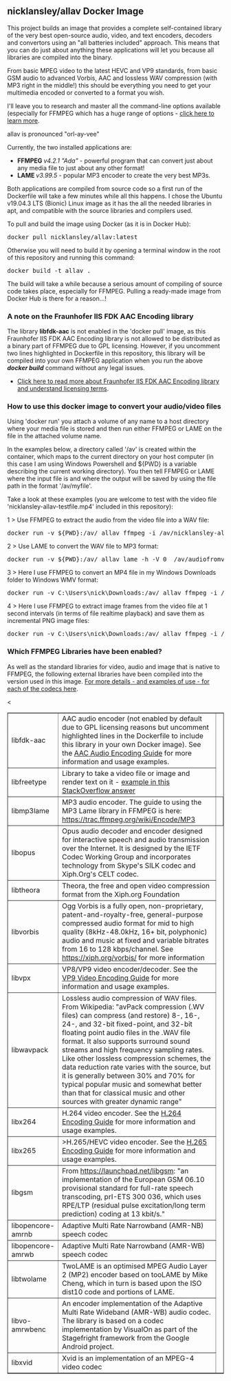 ## nicklansley/allav Docker Image
This project builds an image that provides a complete self-contained library of the very best open-source audio, video, and text encoders, decoders and convertors using an "all batteries included" approach. This means that you can do just about anything these applications will let you because all libraries are compiled into the binary. 

From basic MPEG video to the latest HEVC and VP9 standards, from basic GSM audio to advanced Vorbis, AAC and lossless WAV compression (with MP3 right in the middle!) this should be everything
you need to get your multimedia encoded or converted to a format you wish.

I'll leave you to research and master all the command-line options available (especially for FFMPEG which has a huge range of options - <a href="https://ffmpeg.org/ffmpeg.html">click here to learn more</a>. 

allav is pronounced "orl-ay-vee"

Currently, the two installed applications are:
* <b>FFMPEG  </b><i>v4.2.1 "Ada"</i> - powerful program that can convert just about any media file to just about any other format!
* <b>LAME  </b><i>v3.99.5</i> - popular MP3 encoder to create the very best MP3s.

Both applications are compiled from source code so a first run of the Dockerfile will take a few minutes
while all this happens. I chose the Ubuntu v19.04.3 LTS (Bionic) Linux image as it has the all the needed libraries in apt, and compatible with the source libraries and compilers used.

To pull and build the image using Docker (as it is in Docker Hub):
<pre>docker pull nicklansley/allav:latest</pre>

Otherwise you will need to build it by opening a terminal window in the root of this repository and running this command:
<pre>docker build -t allav .</pre>
The build will take a while because a serious amount of compiling of source code takes place, especially
for FFMPEG. Pulling a ready-made image from Docker Hub is there for a reason...! 

### A note on the Fraunhofer IIS FDK AAC Encoding library
The library <b>libfdk-aac</b> is not enabled in the 'docker pull' image, as this Fraunhofer IIS FDK AAC Encoding library
is not allowed to be distributed as a binary part of FFMPEG due to GPL licensing. However, if you uncomment two lines
highlighted in Dockerfile in this repository, this library will be compiled into your own FFMPEG application when you run the above <b><i>docker build</i></b> command without any legal issues.
* <a href="http://wiki.hydrogenaud.io/index.php?title=Fraunhofer_FDK_AA">Click here to read more about Fraunhofer IIS FDK AAC Encoding library and understand licensing terms</a>.

### How to use this docker image to convert your audio/video files
Using 'docker run' you attach a volume of any name to a host directory where your media file is stored and then run either FFMPEG or LAME on the file in the attached volume name. 

In the examples below, a directory called '/av' is created within the container, which maps to the current directory on your host computer (in this case I am using Windows Powershell and ${PWD} is a variable describing the current working directory). 
You then tell FFMPEG or LAME where the input file is and where the output will be saved by using the file path in the format '/av/myfile'. 

Take a look at these examples (you are welcome to test
with the video file 'nicklansley-allav-testfile.mp4' included in this repository):

1 > Use FFMPEG to extract the audio from the video file into a WAV file:
<pre>docker run -v ${PWD}:/av/ allav ffmpeg -i /av/nicklansley-allav-testfile.mp4 /av/audiofromvideo.wav</pre>
2 > Use LAME to convert the WAV file to MP3 format:
<pre>docker run -v ${PWD}:/av/ allav lame -h -V 0  /av/audiofromvideo.wav /av/audiofromvideo.mp3</pre>
3 > Here I use FFMPEG to convert an MP4 file in my Windows Downloads folder to Windows WMV format:
<pre>docker run -v C:\Users\nick\Downloads:/av/ allav ffmpeg -i /av/nicklansley-allav-testfile.mp4 /av/nicklansley-allav-testfile.wmv</pre>
4 > Here I use FFMPEG to extract image frames from the video file at 1 second intervals (in terms of file realtime playback) and save them as incremental PNG image files:
<pre>docker run -v C:\Users\nick\Downloads:/av/ allav ffmpeg -i /av/nicklansley-allav-testfile.mp4 -r 1 -f image2 image-%2d.png</pre>

### Which FFMPEG Libraries have been enabled?
As well as the standard libraries for video, audio and image that is native to FFMPEG, the following external
libraries have been compiled into the version used in this image. <a href="https://ffmpeg.org/ffmpeg-codecs.html">For more details - and examples of use - for each of the codecs here</a>.
<table border="1">
<tr><td>libfdk-aac</td><td>AAC audio encoder (not enabled by default due to GPL licensing reasons but uncomment highlighted lines in the Dockerfile to include this library in your own Docker image). See the <a href="https://trac.FFMPEG.org/wiki/Encode/AAC">AAC Audio Encoding Guide</a> for more information and usage examples.</td></tr>
<tr><td>libfreetype </td><td>Library to take a video file or image and render text on it - <a href="https://stackoverflow.com/questions/10914411/how-to-add-text-to-video-with-ffmpeg-without-vhook">example in this StackOverflow answer</a></td><</td></tr>
<tr><td>libmp3lame</td><td>MP3 audio encoder. The guide to using the MP3 Lame library in FFMPEG is here: <a href="https://trac.ffmpeg.org/wiki/Encode/MP3">https://trac.ffmpeg.org/wiki/Encode/MP3</a><td></td></tr>
<tr><td>libopus</td><td>Opus audio decoder and encoder designed for interactive speech and audio transmission over the Internet. It is designed by the IETF Codec Working Group and incorporates technology from Skype's SILK codec and Xiph.Org's CELT codec.</td></tr>
<tr><td>libtheora</td><td>Theora, the free and open video compression format from the Xiph.org Foundation</td></tr>
<tr><td>libvorbis</td><td>Ogg Vorbis is a fully open, non-proprietary, patent-and-royalty-free, general-purpose compressed audio format for mid to high quality (8kHz-48.0kHz, 16+ bit, polyphonic) audio and music at fixed and variable bitrates from 16 to 128 kbps/channel. See <a href="https://xiph.org/vorbis/">https://xiph.org/vorbis/</a> for more information</td></tr>
<tr><td>libvpx</td><td>VP8/VP9 video encoder/decoder. See the <a href="https://trac.FFMPEG.org/wiki/Encode/VP9">VP9 Video Encoding Guide</a> for more information and usage examples.</td></tr>
<tr><td>libwavpack</td><td>Lossless audio compression of WAV files. From Wikipedia: "avPack compression (.WV files) can compress (and restore) 8-, 16-, 24-, and 32-bit fixed-point, and 32-bit floating point audio files in the .WAV file format. It also supports surround sound streams and high frequency sampling rates. Like other lossless compression schemes, the data reduction rate varies with the source, but it is generally between 30% and 70% for typical popular music and somewhat better than that for classical music and other sources with greater dynamic range"</td></tr>
<tr><td>libx264</td><td>H.264 video encoder. See the <a href="https://trac.FFMPEG.org/wiki/Encode/H.264">H.264 Encoding Guide</a> for more information and usage examples.</td></tr>
<tr><td>libx265</td><td>>H.265/HEVC video encoder. See the <a href="https://trac.FFMPEG.org/wiki/Encode/H.265">H.265 Encoding Guide</a> for more information and usage examples.</td></tr>
<tr><td>libgsm</td><td>From <a href="https://launchpad.net/libgsm">https://launchpad.net/libgsm</a>: "an implementation of the European GSM 06.10 provisional standard for full-rate speech transcoding, prI-ETS 300 036, which uses RPE/LTP (residual pulse excitation/long term prediction) coding at 13 kbit/s."</td></tr>
<tr><td>libopencore-amrnb</td><td>Adaptive Multi Rate Narrowband (AMR-NB) speech codec</td></tr>
<tr><td>libopencore-amrwb</td><td>Adaptive Multi Rate Narrowband (AMR-WB) speech codec</td></tr>
<tr><td>libtwolame</td><td>TwoLAME is an optimised MPEG Audio Layer 2 (MP2) encoder based on tooLAME by Mike Cheng, which in turn is based upon the ISO dist10 code and portions of LAME. </td></tr>
<tr><td>libvo-amrwbenc</td><td>An encoder implementation of the Adaptive Multi
                               Rate Wideband (AMR-WB) audio codec. The library is based on a codec
                               implementation by VisualOn as part of the Stagefright framework from
                               the Google Android project.</td></tr>
<tr><td>libxvid</td><td>Xvid is an implementation of an MPEG-4 video codec</td></tr>
</table>